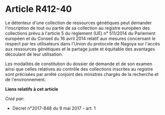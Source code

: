 # Article R412-40

Le détenteur d'une collection de ressources génétiques peut demander l'inscription de tout ou partie de sa collection au
registre européen des collections prévu à l'article 5 du règlement (UE) n° 511/2014 du Parlement européen et du Conseil du 16
avril 2014 relatif aux mesures concernant le respect par les utilisateurs dans l'Union du protocole de Nagoya sur l'accès aux
ressources génétiques et le partage juste et équitable des avantages découlant de leur utilisation.

Les modalités de constitution du dossier de demande et de son examen ainsi que celles relatives au contrôle des collections
inscrites au registre sont précisées par arrêté conjoint des ministres chargés de la recherche et de l'environnement.

**Liens relatifs à cet article**

_Créé par_:

  - Décret n°2017-848 du 9 mai 2017 - art. 1
